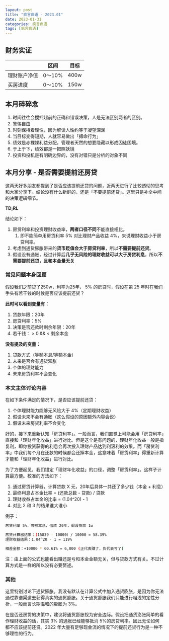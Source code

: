 ```yaml
---
layout: post
title: "疯言疯语 - 2023.01"
date: 2023-01-31
categories: 疯言疯语
tags: [疯言疯语]
---
```

## 财务实证

|  | 区间 | 目标 |
| --- | --- | --- |
| 理财账户净值 | 0～10% | 400w |
| 买房进度 | 0～10% | 150w |

## 本月碎碎念

1. 时间往往会搅拌超前的正确和错误决策，人是无法区别两者的区别。
2. 警惕自由
3. 时刻保持着理性，因为解读人性约等于凝望深渊
4. 当目标变得短期，人就容易做出「搏命行为」
5. 绩效是赤裸裸利益分配，管理者天然的想要隐藏以形成囚徒困境。
6. 于上于下，绩效都是一把照妖镜
7. 投资和投机是有明确边界的，没有对错只是分析的对象不同

## 本月分享 - 是否需要提前还房贷

这两天好多朋友都提到了是否应该提前还贷的问题，近两天进行了比较透彻的思考和大家分享下。结论没有什么新鲜的，还是「不要提前还贷」。这里只是补全中间的决策逻辑细节。

**TD;RL**

结论如下：

1. 房贷利率和投资理财收益率，**两者口径不同**不能直接相比。
    1. 即不能简单用房贷利率 5% 对比理财产品收益 4%，来说理财收益小于房贷利率。
2. 考虑到通货膨胀带来的**货币贬值会大于房贷利率**，所以**不需要提前还贷**。
3. 假设没有通胀，经过计算后**几乎无风险的理财收益可以大于房贷利息**，所以**不需要提前还贷，且和本金量无关**

### 常见问题本身回顾

假设我们之前贷了250w，利率为25年， 5% 的房贷时，假设在第 25 年时在我们手头有若干钱的时候是否应该提前还贷？

**此时可以看到变量有：**

1. 贷款年限：20年
2. 房贷利率：5%
3. 决策是否还款时剩余年限：20年
4. 若干钱： > 0 && < 剩余本金

**没有提及的变量：**

1. 贷款方式（等额本息/等额本金）
2. 未来是否会有通货澎胀
3. 个体的理财能力
4. 未来房贷利率不会变化

### 本文主体讨论内容

在如下条件满足的情况下，是否应该提前还贷：

1. 个体理财能力能够无风险大于 4%（定期理财收益）
2. 假设未来不会有通胀（这么假设的原因额外内容会说）
3. 假设未来房贷利率不会变化

好的，接下来重新认知「房贷利率」。一般而言，我们直觉上可能会用「房贷利率」直接和「理财年化收益」进行对比。但是这个是有问题的，理财年化收益一般是指复利，即你投资获得的利息会再次投入理财产品达到利滚利的效果。而「房贷利率」中我们每个月在还款的时候都会还掉本金，这意味着「房贷利率」得重新计算才能和「理财年化收益」进行对比。

为了方便起见，我们锚定「理财年化收益」的口径，调整「房贷利率」。这样子计算最方便。校准的方法如下：

1. 通过房贷计算器，计算贷款 X 元，20年后具体一共还了多少钱（本金 + 利息）
2. 最终利息占本金比率 = (还款总数 - 贷款) / 贷款
3. 理财收益占本金的比率 = (1.04^20) - 1
4. 对比 2 和 3 的结果谁大谁小

例子：

```bash
房贷利率 5%，等额本息，借款 20年，假设贷款 1w

房贷计算器结果：(15839 - 10000）/ 10000 = 58.39%
理财收益结果：1.04^20 - 1 = 119%

相差金额：+10000 * 60.61% = 6,000 (正代表赚了，负代表亏了)
```

注：由上面的公式也能看出赚还是亏和本金金额无关，但与贷款方式有关。不过计算方式是一样的所以没有必要赘述。

### 其他

这里特别讨论下通货膨胀。我没有默认在计算公式中加入通货膨胀，是因为你无法通过靠谱渠道去获得真实的通货膨胀。关于通货膨胀我们只能进行粗浅的定性分析，一般而言长期温和的膨胀为 3%。

在是否还房贷的决策中，建议将通货膨胀视为安全边际。假设把通货澎胀简单的看作理财收益的话，其实 3% 的通胀已经能够抵消 5%的房贷利率。因此无论如何都不应该提前还贷。2022 年大量有足够现金流的情况下的提前还贷行为是一种不够理性的行为。
